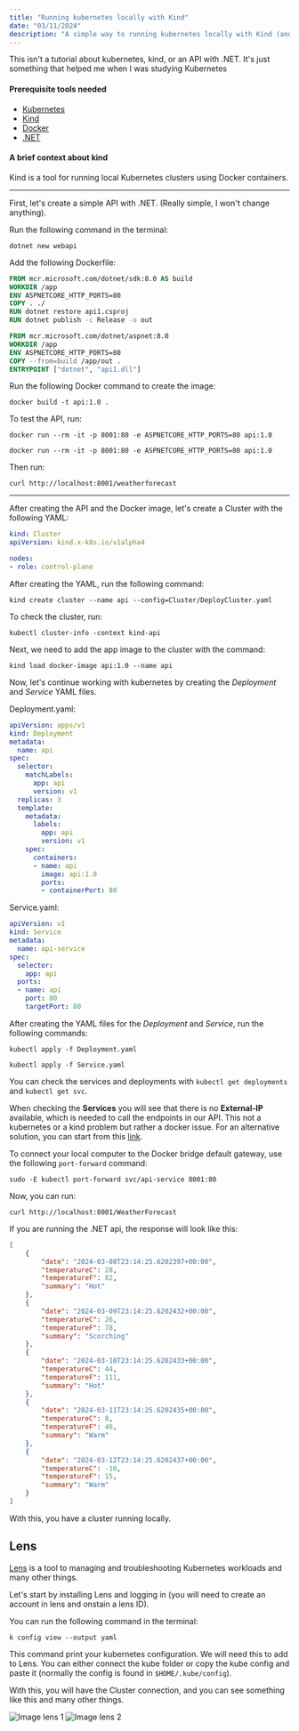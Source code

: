 ```yaml
---
title: "Running kubernetes locally with Kind"
date: "03/11/2024"
description: "A simple way to running kubernetes locally with Kind (and Lens)"
---
```


This isn't a tutorial about kubernetes, kind, or an API with .NET. It's just something that helped me when I was studying Kubernetes

#### Prerequisite tools needed

- [Kubernetes](https://kubernetes.io/)
- [Kind](https://kind.sigs.k8s.io/docs/user/quick-start/)
- [Docker](https://docs.docker.com/get-docker/)
- [.NET](https://dotnet.microsoft.com/en-us/download)

#### A brief context about kind

Kind is a tool for running local Kubernetes clusters using Docker containers.
_____________________________________

First, let's create a simple API with .NET. (Really simple, I won't change anything).

Run the following command in the terminal:

```
dotnet new webapi
```

Add the following Dockerfile:

```Dockerfile
FROM mcr.microsoft.com/dotnet/sdk:8.0 AS build
WORKDIR /app
ENV ASPNETCORE_HTTP_PORTS=80
COPY . ./
RUN dotnet restore api1.csproj
RUN dotnet publish -c Release -o out

FROM mcr.microsoft.com/dotnet/aspnet:8.0
WORKDIR /app
ENV ASPNETCORE_HTTP_PORTS=80
COPY --from=build /app/out .
ENTRYPOINT ["dotnet", "api1.dll"]
```

Run the following Docker command to create the image:

```
docker build -t api:1.0 .
```

To test the API, run:

```
docker run --rm -it -p 8001:80 -e ASPNETCORE_HTTP_PORTS=80 api:1.0

docker run --rm -it -p 8001:80 -e ASPNETCORE_HTTP_PORTS=80 api:1.0
```

Then run:

```
curl http://localhost:8001/weatherforecast
```
___

After creating the API and the Docker image, let's create a Cluster with the following YAML:

```yaml
kind: Cluster
apiVersion: kind.x-k8s.io/v1alpha4

nodes:
- role: control-plane
```

After creating the YAML, run the following command:

```
kind create cluster --name api --config=Cluster/DeployCluster.yaml
```

To check the cluster, run:

```
kubectl cluster-info -context kind-api
```

Next, we need to add the app image to the cluster with the command:

```
kind load docker-image api:1.0 --name api
```

Now, let's continue working with kubernetes by creating the *Deployment* and *Service* YAML files.

Deployment.yaml:

```yaml
apiVersion: apps/v1
kind: Deployment
metadata:
  name: api
spec:
  selector:
    matchLabels:
      app: api
      version: v1
  replicas: 3
  template:
    metadata:
      labels:
        app: api
        version: v1
    spec:
      containers:
      - name: api
        image: api:1.0
        ports:
        - containerPort: 80
```

Service.yaml:

```yaml
apiVersion: v1
kind: Service
metadata:
  name: api-service
spec:
  selector:
    app: api
  ports:
  - name: api
    port: 80
    targetPort: 80
```

After creating the YAML files for the *Deployment* and *Service*, run the following commands:

```
kubectl apply -f Deployment.yaml

kubectl apply -f Service.yaml
```

You can check the services and deployments with `kubectl get deployments` and `kubectl get svc`.

When checking the **Services** you will see that there is no **External-IP** available, which is needed to call the endpoints in our API. This not a kubernetes or a kind problem but rather a docker issue. For an alternative solution, you can start from this [link](https://github.com/kubernetes-sigs/kind/issues/1200#issuecomment-647145134).

To connect your local computer to the Docker bridge default gateway, use the following `port-forward` command:

```
sudo -E kubectl port-forward svc/api-service 8001:80
```

Now, you can run:

```
curl http://localhost:8001/WeatherForecast
```

If you are running the .NET api, the response will look like this:

```json
[
    {
        "date": "2024-03-08T23:14:25.6202397+00:00",
        "temperatureC": 28,
        "temperatureF": 82,
        "summary": "Hot"
    },
    {
        "date": "2024-03-09T23:14:25.6202432+00:00",
        "temperatureC": 26,
        "temperatureF": 78,
        "summary": "Scorching"
    },
    {
        "date": "2024-03-10T23:14:25.6202433+00:00",
        "temperatureC": 44,
        "temperatureF": 111,
        "summary": "Hot"
    },
    {
        "date": "2024-03-11T23:14:25.6202435+00:00",
        "temperatureC": 8,
        "temperatureF": 46,
        "summary": "Warm"
    },
    {
        "date": "2024-03-12T23:14:25.6202437+00:00",
        "temperatureC": -10,
        "temperatureF": 15,
        "summary": "Warm"
    }
]
```

With this, you have a cluster running locally.

## Lens

[Lens](https://k8slens.dev/) is a tool to managing and troubleshooting Kubernetes workloads and many other things.

Let's start by installing Lens and logging in (you will need to create an account in lens and onstain a lens ID).

You can run the following command in the terminal:

```
k config view --output yaml
```

This command print your kubernetes configuration. We will need this to add to Lens. You can either connect the kube folder or copy the kube config and paste it (normally the config is found in `$HOME/.kube/config`).

With this, you will have the Cluster connection, and you can see something like this and many other things.

![Image lens 1](https://dev-to-uploads.s3.amazonaws.com/uploads/articles/i8hft7xl3a3awy1d2eln.png)
![Image lens 2](https://dev-to-uploads.s3.amazonaws.com/uploads/articles/wh28h1n5mf9dnk9hfefh.png)
